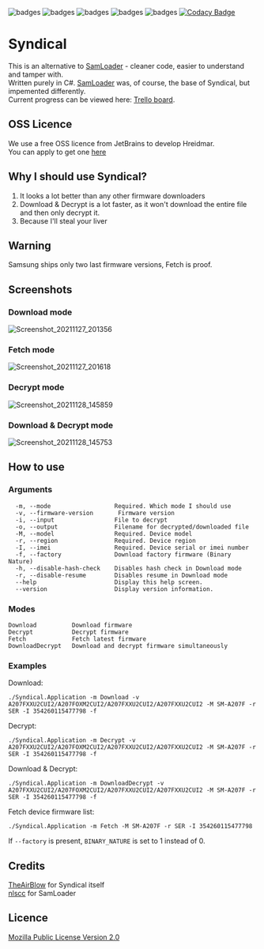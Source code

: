 ![badges](https://img.shields.io/github/contributors/TheAirBlow/Syndical.svg)
![badges](https://img.shields.io/github/forks/TheAirBlow/Syndical.svg)
![badges](https://img.shields.io/github/stars/TheAirBlow/Syndical.svg)
![badges](https://img.shields.io/github/issues/TheAirBlow/Syndical.svg)
![badges](https://github.com/TheAirBlow/Syndical/actions/workflows/build.yml/badge.svg)
[![Codacy Badge](https://app.codacy.com/project/badge/Grade/4cf0cbd38c014349a3612c43711279ce)](https://www.codacy.com/gh/TheAirBlow/Syndical/dashboard?utm_source=github.com&amp;utm_medium=referral&amp;utm_content=TheAirBlow/Syndical&amp;utm_campaign=Badge_Grade)
# Syndical
This is an alternative to [SamLoader](https://github.com/nlscc/samloader) - cleaner code, easier to understand and tamper with. \
Written purely in C#. [SamLoader](https://github.com/nlscc/samloader) was, of course, the base of Syndical, but impemented differently. \
Current progress can be viewed here: [Trello board](https://trello.com/b/3kekg3El/syndical).

## OSS Licence
We use a free OSS licence from JetBrains to develop Hreidmar. \
You can apply to get one [here](https://jb.gg/OpenSourceSupport)

## Why I should use Syndical?
1) It looks a lot better than any other firmware downloaders
2) Download & Decrypt is a lot faster, as it won't download the entire file and then only decrypt it.
3) Because I'll steal your liver 

## Warning
Samsung ships only two last firmware versions, Fetch is proof.

## Screenshots
### Download mode
![Screenshot_20211127_201356](https://user-images.githubusercontent.com/68467762/143686936-bea4fc37-76ba-4050-a7dc-89dda131abeb.png)
### Fetch mode
![Screenshot_20211127_201618](https://user-images.githubusercontent.com/68467762/143686992-f2bcc648-7538-44eb-acb0-c4f1ba5e5446.png)
### Decrypt mode
![Screenshot_20211128_145859](https://user-images.githubusercontent.com/68467762/143763448-214d8ff9-05d1-497f-bc46-13cc8ffd5b7b.png)
### Download & Decrypt mode
![Screenshot_20211128_145753](https://user-images.githubusercontent.com/68467762/143763417-260fc681-dca5-4fb4-9252-527e780ecfd7.png)

## How to use
### Arguments
```
  -m, --mode                  Required. Which mode I should use
  -v, --firmware-version       Firmware version
  -i, --input                 File to decrypt
  -o, --output                Filename for decrypted/downloaded file
  -M, --model                 Required. Device model
  -r, --region                Required. Device region
  -I, --imei                  Required. Device serial or imei number
  -f, --factory               Download factory firmware (Binary Nature)
  -h, --disable-hash-check    Disables hash check in Download mode
  -r, --disable-resume        Disables resume in Download mode
  --help                      Display this help screen.
  --version                   Display version information.
```
### Modes
```
Download          Download firmware
Decrypt           Decrypt firmware
Fetch             Fetch latest firmware
DownloadDecrypt   Download and decrypt firmware simultaneously
```
### Examples
Download: 
```
./Syndical.Application -m Download -v A207FXXU2CUI2/A207FOXM2CUI2/A207FXXU2CUI2/A207FXXU2CUI2 -M SM-A207F -r SER -I 354260115477798 -f
```
Decrypt: 
```
./Syndical.Application -m Decrypt -v A207FXXU2CUI2/A207FOXM2CUI2/A207FXXU2CUI2/A207FXXU2CUI2 -M SM-A207F -r SER -I 354260115477798 -f
```
Download & Decrypt: 
```
./Syndical.Application -m DownloadDecrypt -v A207FXXU2CUI2/A207FOXM2CUI2/A207FXXU2CUI2/A207FXXU2CUI2 -M SM-A207F -r SER -I 354260115477798 -f
```
Fetch device firmware list: 
```
./Syndical.Application -m Fetch -M SM-A207F -r SER -I 354260115477798
```
If `--factory` is present, `BINARY_NATURE` is set to 1 instead of 0. 

## Credits
[TheAirBlow](https://github.com/theairblow) for Syndical itself \
[nlscc](https://github.com/nlscc) for SamLoader


## Licence
[Mozilla Public License Version 2.0](https://github.com/TheAirBlow/Syndical/blob/main/LICENCE)
